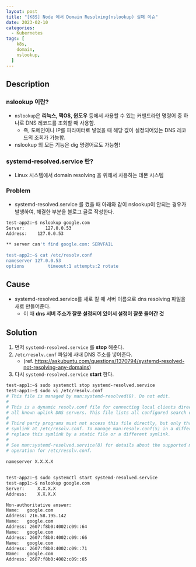 ```yaml
---
layout: post
title: "[K8S] Node 에서 Domain Resolving(nslookup) 실패 이슈"
date: 2023-02-10
categories:
  - Kubernetes
tags: [
    k8s,
    domain,
    nslookup,
  ]
---
```

## Description

### nslookup 이란?
- `nslookup`은 **리눅스, 맥OS, 윈도우** 등에서 사용할 수 있는 커맨드라인 명령어 중 하나로 DNS 레코드를 조회할 때 사용함.
  - 즉, 도메인이나 IP를 파라미터로 넣었을 때 해당 값이 설정되어있는 DNS 레코드의 조회가 가능함.
- nslookup 의 모든 기능은 dig 명령어로도 가능함!

### systemd-resolved.service 란?
- Linux 시스템에서 domain resolving 을 위해서 사용하는 데몬 시스템 

### Problem
- systemd-resolved.service 를 켰을 때 아래와 같이 nslookup이 안되는 경우가 발생하여, 해결한 부분을 블로그 글로 작성한다. 

```bash
test-app2:~$ nslookup google.com
Server:        127.0.0.53
Address:    127.0.0.53
 
** server can't find google.com: SERVFAIL
 
test-app2:~$ cat /etc/resolv.conf
nameserver 127.0.0.53
options         timeout:1 attempts:2 rotate
```

## Cause

- systemd-resolved.service를 새로 킬 때 서버 이름으로 dns resolving 파일을 새로 만들어준다.
    - 이 때 **dns 서버 주소가 잘못 설정되어 있어서 설정이 잘못 들어간 것**

## Solution

1. 먼저 `systemd-resolved.service` 를 **stop** 해준다.
2. `/etc/resolv.conf` 파일에 사내 DNS 주소를 넣어준다. 
    - (ref. https://askubuntu.com/questions/1370794/systemd-resolved-not-resolving-any-domains)
3. 다시 `systemd-resolved.service` **start** 한다.

```bash
test-app1:~$ sudo systemctl stop systemd-resolved.service
test-app1:~$ sudo vi /etc/resolv.conf
# This file is managed by man:systemd-resolved(8). Do not edit.
#
# This is a dynamic resolv.conf file for connecting local clients directly to
# all known uplink DNS servers. This file lists all configured search domains.
#
# Third party programs must not access this file directly, but only through the
# symlink at /etc/resolv.conf. To manage man:resolv.conf(5) in a different way,
# replace this symlink by a static file or a different symlink.
#
# See man:systemd-resolved.service(8) for details about the supported modes of
# operation for /etc/resolv.conf.
 
nameserver X.X.X.X
 
 
test-app2:~$ sudo systemctl start systemd-resolved.service
test-app1:~$ nslookup google.com
Server:     X.X.X.X
Address:    X.X.X.X
 
Non-authoritative answer:
Name:   google.com
Address: 216.58.195.142
Name:   google.com
Address: 2607:f8b0:4002:c09::64
Name:   google.com
Address: 2607:f8b0:4002:c09::66
Name:   google.com
Address: 2607:f8b0:4002:c09::71
Name:   google.com
Address: 2607:f8b0:4002:c09::65
```